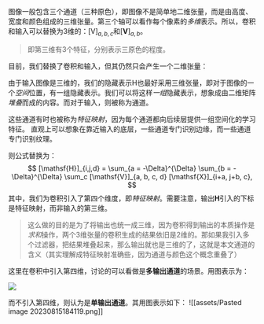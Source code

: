 图像一般包含三个通道（三种原色），即图像不是简单地二维张量，而是由高度、宽度和颜色组成的三维张量。第三个轴可以看作每个像素的*多维*表示。所以，卷积和输入可以替换为3维的：$[\mathsf{V}]_{a,b,c}$和$[\mathbf{V}]_{a,b}$。

> 即第三维有3个特征，分别表示三原色的程度。

目前，我们替换了卷积和输入，但其仍然只会产生一个二维张量：


由于输入图像是三维的，我们的隐藏表示$\mathsf{H}$也最好采用三维张量，即对于图像的一个*空间*位置，有一组隐藏表示。我们可以将这样*一组*隐藏表示，想象成由二维矩阵*堆叠*而成的内容。而对于输入，则被称为通道。



这些通道有时也被称为*特征映射*，因为每个通道都向后续层提供一组空间化的学习特征。 直观上可以想象在靠近输入的底层，一些通道专门识别边缘，而一些通道专门识别纹理。

则公式替换为：
$$
[\mathsf{H}]_{i,j,d} = \sum_{a = -\Delta}^{\Delta} \sum_{b = -\Delta}^{\Delta} \sum_c [\mathsf{V}]_{a, b, c, d} [\mathsf{X}]_{i+a, j+b, c},
$$
其中，我们为卷积引入了第四个维度，即*特征映射*。需要注意，输出$\mathbf{H}$引入的下标是特征映射，而非输入的第三维。

> 这么做的目的是为了将输出也统一成三维，因为卷积得到输出的本质操作是*求和*操作，两个3维张量的卷积生成的结果依旧是2维的。那如果我引入多个过滤器，把结果堆叠起来，那么输出就也是三维的了，这就是本文通道的含义（其实理解成特征映射准确些，因为通道与颜色这个概念重叠了）

这里在卷积中引入第四维，讨论的可以看做是**多输出通道**的场景。用图表示为：

![](Pasted%20image%2020230813175343.png)

而不引入第四维，则认为是**单输出通道**。其用图表示如下：
![[assets/Pasted image 20230815184119.png]]